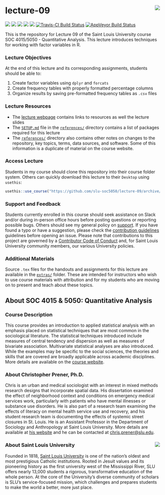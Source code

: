 lecture-09 <img src="https://slu-soc5050.github.io/images/logo.png" align="right" />
===========================================================
[![](https://img.shields.io/badge/semester-fall%202018-orange.svg)](https://github.com/slu-soc5050/lecture-09)
[![](https://img.shields.io/badge/release-full-brightgreen.svg)](https://github.com/slu-soc5050/lecture-09)
[![](https://img.shields.io/github/release/slu-soc5050/lecture-09.svg?label=version)](https://github.com/slu-soc5050/lecture-09/releases)
[![](https://img.shields.io/github/last-commit/slu-soc5050/lecture-09.svg)](https://github.com/slu-soc5050/lecture-09/commits/master)
[![](https://img.shields.io/github/repo-size/slu-soc5050/lecture-09.svg)](https://github.com/slu-soc5050/lecture-09)
[![Travis-CI Build Status](https://travis-ci.org/slu-soc5050/lecture-09.svg?branch=master)](https://travis-ci.org/slu-soc5050/lecture-09)
[![AppVeyor Build Status](https://ci.appveyor.com/api/projects/status/github/slu-soc5050/lecture-09?branch=master&svg=true)](https://ci.appveyor.com/project/chris-prener/lecture-09)

This is the repository for Lecture 09 of the Saint Louis University course SOC 4015/5050 - Quantitative Analysis. This lecture introduces techniques for working with factor variables in R.

### Lecture Objectives
At the end of this lecture and its corresponding assignments, students should be able to:

1. Create factor variables using `dplyr` and `forcats`
2. Create frequency tables with properly formatted percentage columns 
3. Organize results by saving pre-formatted frequency tables as `.csv` files

### Lecture Resources

* The [lecture webpage](https://slu-soc5050.github.io/lecture-09) contains links to resources as well the lecture slides
* The [`SETUP.md`](/references/SETUP.md) file in the [`references/`](/references) directory contains a list of packages required for this lecture
* The [`references/`](/references) directory also contains other notes on changes to the repository, key topics, terms, data sources, and software. Some of this information is a duplicate of material on the course website.

### Access Lecture
Students in my course should clone this repository into their course folder system. Others can quickly download this lecture to their `Desktop` using `usethis`:

```r
usethis::use_course("https://github.com/slu-soc5050/lecture-09/archive/master.zip")
```

### Support and Feedback
Students currently enrolled in this course should seek assistance on Slack and/or during in-person office hours before posting questions or reporting possible bugs. Others should see my general policy on [support](.github/SUPPORT.md). If you have found a typo or have a suggestion, please check the [contribution guidelines](.github/CONTRIBUTING.md) guidelines before opening an issue. Please note that contributions to this project are governed by a [Contributor Code of Conduct](.github/CODE_OF_CONDUCT.md) and, for Saint Louis University community members, our various University policies.

### Additional Materials
Source `.tex` files for the handouts and assignments for this lecture are available in the [`extras/`](/extras) folder. These are intended for instructors who wish to use course materials with attribution and for my students who are moving on to present and teach about these topics.

## About SOC 4015 & 5050: Quantitative Analysis
### Course Description
This course provides an introduction to applied statistical analysis with an emphasis placed on statistical techniques that are most common in the sociological literature. The statistical techniques introduced include measures of central tendency and dispersion as well as measures of bivariate association. Multivariate statistical analyses are also introduced. While the examples may be specific to the social sciences, the theories and skills that are covered are broadly applicable across academic disciplines. More details are available on the [course website](https://slu-soc5050.github.io).

### About Christopher Prener, Ph.D.
Chris is an urban and medical sociologist with an interest in mixed methods research designs that incorporate spatial data. His dissertation examined the effect of neighborhood context and conditions on emergency medical services work, particularly with patients who have mental illnesses or substance use disorders. He is also part of a research team examining the effects of literacy on mental health service use and recovery, and his student research team is documenting the effects of systemic street closures in St. Louis. He is an Assistant Professor in the Department of Sociology and Anthropology at Saint Louis University. More details are available at [his website](https://chris-prener.github.io) and he can be contacted at [chris.prener@slu.edu](mailto:chris.prener@slu.edu).

### About Saint Louis University <img src="https://slu-soc5650.github.io/images/sluLogo.png" align="right" />
Founded in 1818, [Saint Louis University](http://wwww.slu.edu) is one of the nation’s oldest and most prestigious Catholic institutions. Rooted in Jesuit values and its pioneering history as the first university west of the Mississippi River, SLU offers nearly 13,000 students a rigorous, transformative education of the whole person. At the core of the University’s diverse community of scholars is SLU’s service-focused mission, which challenges and prepares students to make the world a better, more just place.
